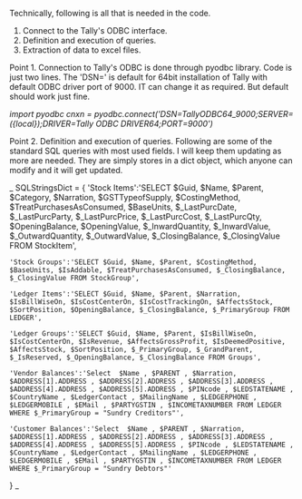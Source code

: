 Technically, following is all that is needed in the code.

1. Connect to the Tally's ODBC interface.
2. Definition and execution of queries.
3. Extraction of data to excel files.

Point 1.
Connection to Tally's ODBC is done through pyodbc library.
Code is just two lines. The 'DSN=' is default for 64bit installation of Tally with default ODBC driver port of 9000. IT can change it as required. But default should work just fine.

_import pyodbc_
_cnxn = pyodbc.connect('DSN=TallyODBC64_9000;SERVER=({local});DRIVER=Tally ODBC DRIVER64;PORT=9000')_

Point 2.
Definition and execution of queries.
Following are some of the standard SQL queries with most used fields. I will keep them updating as more are needed. They are simply stores in a dict object, which anyone can modify and it will get updated.

_
SQLStringsDict = {
    'Stock Items':'SELECT $Guid, $Name, $Parent, $Category, $Narration, $GSTTypeofSupply, $CostingMethod, $TreatPurchasesAsConsumed, $BaseUnits, $_LastPurcDate, $_LastPurcParty, $_LastPurcPrice, $_LastPurcCost, $_LastPurcQty, $OpeningBalance, $OpeningValue, $_InwardQuantity, $_InwardValue, $_OutwardQuantity, $_OutwardValue, $_ClosingBalance, $_ClosingValue FROM StockItem',

    'Stock Groups':'SELECT $Guid, $Name, $Parent, $CostingMethod, $BaseUnits, $IsAddable, $TreatPurchasesAsConsumed, $_ClosingBalance, $_ClosingValue FROM StockGroup',

    'Ledger Items':'SELECT $Guid, $Name, $Parent, $Narration, $IsBillWiseOn, $IsCostCenterOn, $IsCostTrackingOn, $AffectsStock, $SortPosition, $OpeningBalance, $_ClosingBalance, $_PrimaryGroup FROM LEDGER',

    'Ledger Groups':'SELECT $Guid, $Name, $Parent, $IsBillWiseOn, $IsCostCenterOn, $IsRevenue, $AffectsGrossProfit, $IsDeemedPositive, $AffectsStock, $SortPosition, $_PrimaryGroup, $_GrandParent, $_IsReserved, $_OpeningBalance, $_ClosingBalance FROM Groups',

    'Vendor Balances':'Select  $Name , $PARENT , $Narration, $ADDRESS[1].ADDRESS , $ADDRESS[2].ADDRESS , $ADDRESS[3].ADDRESS , $ADDRESS[4].ADDRESS , $ADDRESS[5].ADDRESS , $PINcode , $LEDSTATENAME , $CountryName , $LedgerContact , $MailingName , $LEDGERPHONE , $LEDGERMOBILE , $EMail , $PARTYGSTIN , $INCOMETAXNUMBER FROM LEDGER WHERE $_PrimaryGroup = "Sundry Creditors"',

    'Customer Balances':'Select  $Name , $PARENT , $Narration, $ADDRESS[1].ADDRESS , $ADDRESS[2].ADDRESS , $ADDRESS[3].ADDRESS , $ADDRESS[4].ADDRESS , $ADDRESS[5].ADDRESS , $PINcode , $LEDSTATENAME , $CountryName , $LedgerContact , $MailingName , $LEDGERPHONE , $LEDGERMOBILE , $EMail , $PARTYGSTIN , $INCOMETAXNUMBER FROM LEDGER WHERE $_PrimaryGroup = "Sundry Debtors"'
}
_

